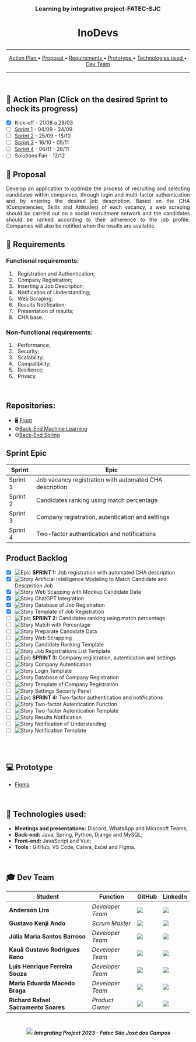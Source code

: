 ### <p align="center">Learning by integrative project-FATEC-SJC </center>

# <p align="center"> InoDevs </center> 
<hr>

<p align="center">
  <a href ="#calendar-action-plan-click-on-the-desired-sprint-to-check-its-progress"> Action Plan </a>  • 
  <a href ="#dart-proposal">  Proposal </a>  • 
  <a href ="#pushpin-requirements"> Requirements </a>  • 
  <a href ="#computer-prototype"> Prototype </a>  • 
  <a href ="#rocket-technologies-used">  Technologies used </a>  • 
  <a href ="#mortar_board-dev-team"> Dev Team </a> 
</p>

<hr>
<br>

## :calendar: Action Plan (Click on the desired Sprint to check its progress)

* [x] Kick-off - 21/08 a 28/03 
* [ ] [Sprint 1](https://github.com/Inodevs-6/Inodevs-doc/blob/main/Sprints/SPRINT1.md) - 04/09 - 24/09 
* [ ] [Sprint 2](https://github.com/Inodevs-6/Inodevs-doc/blob/main/Sprints/SPRINT2.md) - 25/09 - 15/10 
* [ ] [Sprint 3](https://github.com/Inodevs-6/Inodevs-doc/blob/main/Sprints/SPRINT3.md) - 16/10 - 05/11 
* [ ] [Sprint 4](https://github.com/Inodevs-6/Inodevs-doc/blob/main/Sprints/SPRINT4.mdt) - 06/11 - 26/11 
* [ ] Solutions Fair - 12/12 

## :dart: Proposal

<p align='justify'> Develop an application to optimize the process of recruiting and selecting candidates within companies, through login and multi-factor authentication and by entering the desired job description. Based on the CHA (Competencies, Skills and Attitudes) of each vacancy, a web scraping should be carried out on a social recruitment network and the candidates should be ranked according to their adherence to the job profile. Companies will also be notified when the results are available.

## :pushpin: Requirements

### Functional requirements:
1. &nbsp; Registration and Authentication; 
2. &nbsp; Company Registration;
3. &nbsp; Inserting a Job Description;
4. &nbsp; Notification of Understanding;
5. &nbsp; Web Scraping;
6. &nbsp; Results Notification;
7. &nbsp; Presentation of results;
8. &nbsp; CHA base. <br>

### Non-functional requirements:
1. &nbsp; Performance;
2. &nbsp; Security;
3. &nbsp; Scalability;
4. &nbsp; Compatibility;
5. &nbsp; Resilience;
6. &nbsp; Privacy.
<br>

## Repositories:
* :desktop_computer: [Front](https://github.com/Inodevs-6/Inodevs-front-vue)
* :gear:[Back-End Machine Learning](https://github.com/Inodevs-6/Inodevs-back-machine-learning)
* :gear:[Back-End Spring](https://github.com/Inodevs-6/Inodevs-back-spring)

## Sprint Epic

| Sprint | Epic |
| -------| --------- |
| Sprint 1 | Job vacancy registration with automated CHA description |
| Sprint 2 | Candidates ranking using match percentage |
| Sprint 3 | Company registration, autentication and settings |
| Sprint 4 | Two-factor authentication and notifications |

## Product Backlog

- [X] ![Epic](https://user-images.githubusercontent.com/89356780/229957736-64a40537-3607-421a-afdd-e581db9e55ea.svg) **SPRINT 1:**  Job registration with automated CHA description
- [X] ![Story](https://user-images.githubusercontent.com/89356780/229957815-ea747c93-b861-40c7-8a2d-bc43c1b2973a.svg) Artificial Intelligence Modeling to Match Candidate and Descprition Job
- [X] ![Story](https://user-images.githubusercontent.com/89356780/229957815-ea747c93-b861-40c7-8a2d-bc43c1b2973a.svg)  Web Scapping with Mockup Candidate Data
- [X] ![Story](https://user-images.githubusercontent.com/89356780/229957815-ea747c93-b861-40c7-8a2d-bc43c1b2973a.svg) ChatGPT Integration
- [X] ![Story](https://user-images.githubusercontent.com/89356780/229957815-ea747c93-b861-40c7-8a2d-bc43c1b2973a.svg)  Database of Job Registration
- [X] ![Story](https://user-images.githubusercontent.com/89356780/229957815-ea747c93-b861-40c7-8a2d-bc43c1b2973a.svg) Template of Job Registration
- [ ] ![Epic](https://user-images.githubusercontent.com/89356780/229957736-64a40537-3607-421a-afdd-e581db9e55ea.svg) **SPRINT 2:** Candidates ranking using match percentage
- [ ] ![Story](https://user-images.githubusercontent.com/89356780/229957815-ea747c93-b861-40c7-8a2d-bc43c1b2973a.svg) Match with Percentage
- [ ] ![Story](https://user-images.githubusercontent.com/89356780/229957815-ea747c93-b861-40c7-8a2d-bc43c1b2973a.svg) Preparate Candidate Data
- [ ] ![Story](https://user-images.githubusercontent.com/89356780/229957815-ea747c93-b861-40c7-8a2d-bc43c1b2973a.svg) Web Scrapping
- [ ] ![Story](https://user-images.githubusercontent.com/89356780/229957815-ea747c93-b861-40c7-8a2d-bc43c1b2973a.svg) Candidate Ranking Template
- [ ] ![Story](https://user-images.githubusercontent.com/89356780/229957815-ea747c93-b861-40c7-8a2d-bc43c1b2973a.svg) Job Registrations List Template
- [ ] ![Epic](https://user-images.githubusercontent.com/89356780/229957736-64a40537-3607-421a-afdd-e581db9e55ea.svg) **SPRINT 3:**  Company registration, autentication and settings
- [ ] ![Story](https://user-images.githubusercontent.com/89356780/229957815-ea747c93-b861-40c7-8a2d-bc43c1b2973a.svg) Company Autentication
- [ ] ![Story](https://user-images.githubusercontent.com/89356780/229957815-ea747c93-b861-40c7-8a2d-bc43c1b2973a.svg) Login Template
- [ ] ![Story](https://user-images.githubusercontent.com/89356780/229957815-ea747c93-b861-40c7-8a2d-bc43c1b2973a.svg) Database of Company Registration
- [ ] ![Story](https://user-images.githubusercontent.com/89356780/229957815-ea747c93-b861-40c7-8a2d-bc43c1b2973a.svg) Template of Company Registration
- [ ] ![Story](https://user-images.githubusercontent.com/89356780/229957815-ea747c93-b861-40c7-8a2d-bc43c1b2973a.svg) Settings Security Panel
- [ ] ![Epic](https://user-images.githubusercontent.com/89356780/229957736-64a40537-3607-421a-afdd-e581db9e55ea.svg) **SPRINT 4:** Two-factor authentication and notifications
- [ ] ![Story](https://user-images.githubusercontent.com/89356780/229957815-ea747c93-b861-40c7-8a2d-bc43c1b2973a.svg) Two-factor Autentication Function
- [ ] ![Story](https://user-images.githubusercontent.com/89356780/229957815-ea747c93-b861-40c7-8a2d-bc43c1b2973a.svg) Two-factor Autentication Template
- [ ] ![Story](https://user-images.githubusercontent.com/89356780/229957815-ea747c93-b861-40c7-8a2d-bc43c1b2973a.svg) Results Notification
- [ ] ![Story](https://user-images.githubusercontent.com/89356780/229957815-ea747c93-b861-40c7-8a2d-bc43c1b2973a.svg) Notification of Understanding
- [ ] ![Story](https://user-images.githubusercontent.com/89356780/229957815-ea747c93-b861-40c7-8a2d-bc43c1b2973a.svg)  Notification Template

<!-- <h5 align="center">Priority:<br>
🔴- High,
🟡- Medium,
🟢- Low
<br></h5> -->

<br>

<br>

## :computer: Prototype
 * [Figma](https://www.figma.com/file/OdUgc70RDTdUcIjIGD5TNT/Untitled?type=design&node-id=0%3A1&mode=design&t=kLuRTSy4um2cEiJH-1) 
  <br>
     
## :rocket: Technologies used:

* **Meetings and presentations:** Discord, WhatsApp and Microsoft Teams;
* **Back-end:** Java, Spring, Python, Django and MySQL;
* **Front-end:**  JavaScript and Vue;
* **Tools :** GitHub, VS Code, Canva, Excel and Figma.
<br>
  
<!--## :gear: Execution
<h1 align="center"><img src = " " width="100%" height="580px"></h1>
<br>-->



## :mortar_board: Dev Team

| Student         | Function           | GitHub                                                         | LinkedIn                                              |
| ---------------- | ---------------- | -------------------------------------------------------------- | ----------------------------------------------------- |
|__Anderson Lira__  | *Developer Team* | [![](https://bit.ly/3f9Xo0P)](https://github.com/alira1984)  | [![](https://bit.ly/2P1ZogM)](https://www.linkedin.com/in/anderson-lira-ads) |
|__Gustavo Kenji Ando__  | *Scrum Master* | [![](https://bit.ly/3f9Xo0P)](https://github.com/GustavoAndo)  | [![](https://bit.ly/2P1ZogM)](https://www.linkedin.com/in/gustavo-ando-054414209/) |
|__Júlia Maria Santos Barroso__  | *Developer Team* | [![](https://bit.ly/3f9Xo0P)](https://github.com/jumajubs)  | [![](https://bit.ly/2P1ZogM)](https://www.linkedin.com/in/j%C3%BAlia-maria-santos-850739188/) |
|__Kauã Gustavo Rodrigues Reno__  |  *Developer Team* | [![](https://bit.ly/3f9Xo0P)](https://github.com/Kaua-Reno)  | [![](https://bit.ly/2P1ZogM)](https://www.linkedin.com/in/kau%C3%A3-gustavo-r-reno-6a3142205/) |
|__Luís Henrique Ferreira Souza__  | *Developer Team*  | [![](https://bit.ly/3f9Xo0P)](https://github.com/Luisttine)  | [![](https://bit.ly/2P1ZogM)](https://www.linkedin.com/in/lu%C3%ADs-souza/) |
|__Maria Eduarda Macedo Braga__  | *Developer Team* | [![](https://bit.ly/3f9Xo0P)](https://github.com/madu-braga)  | [![](https://bit.ly/2P1ZogM)](https://www.linkedin.com/in/maria-eduarda-macedo-braga-4663bb208/) |
|__Richard Rafael Sacramento Soares__  | *Product Owner* | [![](https://bit.ly/3f9Xo0P)](https://github.com/Richardrafael)  | [![](https://bit.ly/2P1ZogM)](https://www.linkedin.com/in/richardsoaress) |




<h1 align="center"></h1>

##### <p align="center"><img src="https://cdn.discordapp.com/attachments/826526043917647912/883363052425195560/faTec.png" width="20" height="20" /> Integrating Project 2023 - Fatec São José dos Campos </center>
